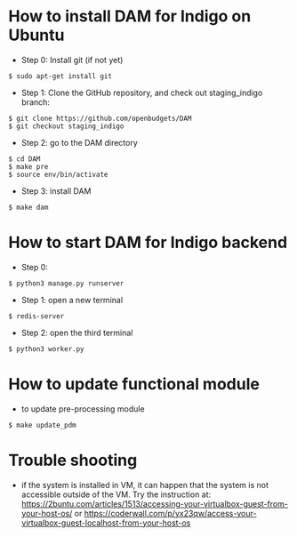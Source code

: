 # How to install DAM for Indigo on Ubuntu

* Step 0: Install git (if not yet)
```
$ sudo apt-get install git
```

* Step 1: Clone the GitHub repository, and check out staging_indigo branch:
```
$ git clone https://github.com/openbudgets/DAM
$ git checkout staging_indigo
```

* Step 2: go to the DAM directory
```
$ cd DAM
$ make pre
$ source env/bin/activate

```
* Step 3: install DAM 
```
$ make dam 

```
# How to start DAM for Indigo backend
* Step 0: 
```
$ python3 manage.py runserver
```
* Step 1: open a new terminal 
```
$ redis-server
```
* Step 2: open the third terminal
```
$ python3 worker.py
```

# How to update functional module
* to update pre-processing module
```
$ make update_pdm
```


# Trouble shooting

* if the system is installed in VM, it can happen that the system is not accessible outside of the VM. Try the instruction at: https://2buntu.com/articles/1513/accessing-your-virtualbox-guest-from-your-host-os/ or https://coderwall.com/p/yx23qw/access-your-virtualbox-guest-localhost-from-your-host-os
